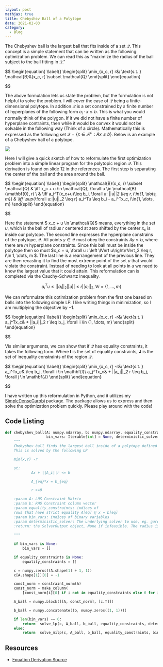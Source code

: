 ```yaml
---
layout: post
mathjax: true
title: Chebyshev Ball of a Polytope
date: 2021-02-03
category:
  - Blog
---
```



The Chebyshev ball is the largest ball that fits inside of a set $\mathcal{Q}$. This concept is a simple statement that can be written as the following optimization problem. We can read this as "maximize the radius of the ball subject to the ball fitting in $\mathcal{Q}$." 

$$
\begin{equation} \label{}
\begin{split}
\min_{x_c, r} r&\\
 \text{s.t. } \mathcal{B}&(x_c, r) \subset \mathcal{Q}
\end{split}
\end{equation}

$$

The above formulation lets us state the problem, but the formulation is not helpful to solve the problem. I will cover the case of $\mathcal{Q}$ being a finite-dimensional polytope. In addition $\mathcal{Q}$ is a set constrained by a finite number of hyperplanes of the following form $a_i \cdot x \leq b$. This is what you would normally think of the polygon. If it we did not have a finite number of hyperplane contraints, then while it would be convex it would not be solvable in the following way (Think of a circle). Mathematically this is expressed as the following set $\mathcal{Q} = \{x\in\mathcal{R}^n: Ax\leq b\}$. Below is an example of a Chebyshev ball of a polytope.

![](https://cvxopt.org/_images/fig-8-5.png)


Here I will give a quick sketch of how to reformulate the first optimization problem into a simple linear program for the polytopic region $\mathcal{Q}$. This derivation is found on slide 12 in the references. The first step is separating the center of the ball and the area around the ball.

$$
\begin{equation} \label{}
\begin{split}
\mathcal{B}(x_c, r) \subset \mathcal{Q} & \iff  x_c + u \in \mathcal{Q}, \forall u \in \mathcal{B}(\mathbf{0}, r)  \\
 & \iff a_i^T(x_c+u)\leq b_i, \forall u: ||u||_2 \leq r, i\in\{1, \dots, m\}\\
 & \iff \sup_{\forall u:||u||_2 \leq r} a_i^Tu \leq b_i - a_i^Tx_c, i\in\{1, \dots, m\}
\end{split}
\end{equation}

$$

Here the statement $ x_c + u \in \mathcal{Q}$ means, everything in the set $u$, which is the ball of radius $r$ centered at zero shifted by the center $x_c$ is inside our polytope. The second line expresses the hyperplane constrains of the polytope, $\mathcal{Q}$. All points $y\in\mathcal{Q}$ must obey the constraints $Ay\leq b$, where there are $m$ hyperplane constraints. Since this ball must be inside the polytope then so must $x_c + u, \forall u : \left \lVert u\right\rVert_2 \leq r,  i\in 1, \dots, m $. The last line is a rearrangement of the previous line. They are then recasting it to find the most extreme point of the set $u$ that would violate the constraint. Instead of needing to look at all points in $u$ we need to know the largest value that it could attain. This reformulation can is completed via the Cauchy-Schwartz Inequality. 

$$a_i^Tu \leq ||a_i||_2||u|| \leq r ||a_i||_2, \forall i = \{1, \dots, m\}$$

We can reformulate this optimization problem from the first one based on balls into the following simple LP. I like writing things in minimization, so I am multiplying the objective by $-1$. 

$$
\begin{equation} \label{}
\begin{split}
\min_{x_c, r} -r&\\
\text{s.t. } a_j^Tx_c& + ||a_i||_2 r \leq b_j, \forall i \in \{1, \dots, m\}
\end{split}
\end{equation}

$$

Via similar arguments, we can show that if $\mathcal{Q}$ has equality constraints, it takes the following form. Where $\mathbf{I}$ is the set of equality constraints, $\mathbf{J}$ is the set of inequality constraints of the region $\mathcal{Q}$.

$$
\begin{equation} \label{}
\begin{split}
\min_{x_c, r} -r&\\
\text{s.t. } a_i^Tx_c& \leq b_j, \forall i \in \mathbf{I}\\
a_j^Tx_c& + ||a_j||_2 r \leq b_j, \forall j \in \mathbf{J}
\end{split}
\end{equation}

$$

I have written up this reformulation in Python, and it utilizes my [SimpleDenseGurobi](https://github.com/DKenefake/SimpleDenseGurobi) package. The package allows us to express and then solve the optimization problem quickly. Please play around with the code!

## Code Listing

```python
def chebyshev_ball(A: numpy.ndarray, b: numpy.ndarray, equality_constraints: Iterable[int] = None,
                   bin_vars: Iterable[int] = None, deterministic_solver='glpk') -> Optional[SolverOutput]:
    """
    Chebyshev ball finds the largest ball inside of a polytope defined by Ax <= b
    This is solved by the following LP

    min{x,r} -r

    st:
            Ax + ||A_i||r <= b

            A_{eq}*x = b_{eq}

            r >=0

    :param A: LHS Constraint Matrix
    :param b: RHS Constraint column vector
    :param equality_constraints: indices of
    rows that have strict equality A[eq] @ x = b[eq]
    :param bin_vars: indices of binary variables
    :param deterministic_solver: The underlying solver to use, eg. gurobi, ect
    :return: the SolverOutput object, None if infeasible. The radius is the last number in the solution of the solver object if it is feasible
    
    """

    if bin_vars is None:
        bin_vars = []

    if equality_constraints is None:
        equality_constraints = []

    c = numpy.zeros((A.shape[1] + 1, 1))
    c[A.shape[1]][0] = -1

    const_norm = constraint_norm(A)
    const_norm = make_column(
        [const_norm[i][0] if i not in equality_constraints else 0 for i in range(numpy.size(A, 0))])

    A_ball = numpy.block([[A, const_norm], [c.T]])

    b_ball = numpy.concatenate((b, numpy.zeros((1, 1))))

    if len(bin_vars) == 0:
        return  solve_lp(c, A_ball, b_ball, equality_constraints, deterministic_solver=deterministic_solver)
    else:
        return  solve_milp(c, A_ball, b_ball, equality_constraints, bin_vars, deterministic_solver=deterministic_solver)
```

## Resources

* [Equation Derivation Source](https://www.math.uwaterloo.ca/~hwolkowi//henry/teaching/w10/367.w10/367miscfiles/Lecture1.pdf)

